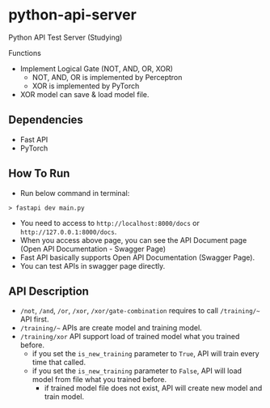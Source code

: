 # python-api-server
Python API Test Server (Studying)

Functions
- Implement Logical Gate (NOT, AND, OR, XOR)
  - NOT, AND, OR is implemented by Perceptron
  - XOR is implemented by PyTorch
- XOR model can save & load model file.

## Dependencies
- Fast API
- PyTorch

## How To Run
- Run below command in terminal:
```
> fastapi dev main.py
```

- You need to access to `http://localhost:8000/docs` or `http://127.0.0.1:8000/docs`.
- When you access above page, you can see the API Document page (Open API Documentation - Swagger Page)
- Fast API basically supports Open API Documentation (Swagger Page).
- You can test APIs in swagger page directly.

## API Description
- `/not`, `/and`, `/or`, `/xor`, `/xor/gate-combination` requires to call `/training/~` API first.
- `/training/~` APIs are create model and training model.
- `/training/xor` API support load of trained model what you trained before.
  - if you set the `is_new_training` parameter to `True`, API will train every time that called.
  - if you set the `is_new_training` parameter to `False`, API will load model from file what you trained before.
    - if trained model file does not exist, API will create new model and train model.
